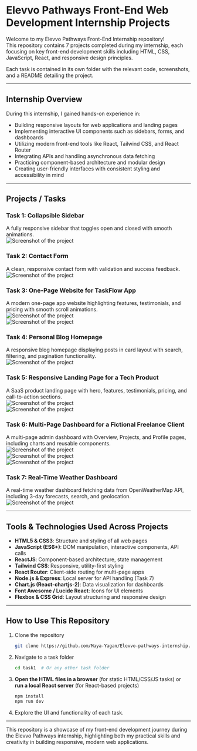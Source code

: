 # Elevvo Pathways Front-End Web Development Internship Projects

Welcome to my Elevvo Pathways Front-End Internship repository!  
This repository contains 7 projects completed during my internship, each focusing on key front-end development skills including HTML, CSS, JavaScript, React, and responsive design principles.

Each task is contained in its own folder with the relevant code, screenshots, and a README detailing the project.

---

## Internship Overview

During this internship, I gained hands-on experience in:

- Building responsive layouts for web applications and landing pages  
- Implementing interactive UI components such as sidebars, forms, and dashboards  
- Utilizing modern front-end tools like React, Tailwind CSS, and React Router  
- Integrating APIs and handling asynchronous data fetching  
- Practicing component-based architecture and modular design  
- Creating user-friendly interfaces with consistent styling and accessibility in mind  

---

## Projects / Tasks

### Task 1: Collapsible Sidebar
A fully responsive sidebar that toggles open and closed with smooth animations.  
![Screenshot of the project](task1/task1.png)  

### Task 2: Contact Form
A clean, responsive contact form with validation and success feedback.  
![Screenshot of the project](task2/task2.png)  

### Task 3: One-Page Website for TaskFlow App
A modern one-page app website highlighting features, testimonials, and pricing with smooth scroll animations.  
![Screenshot of the project](task3/pic1.png)  
![Screenshot of the project](task3/pic2.png)  

### Task 4: Personal Blog Homepage
A responsive blog homepage displaying posts in card layout with search, filtering, and pagination functionality.  
![Screenshot of the project](task4/task4.png)  

### Task 5: Responsive Landing Page for a Tech Product
A SaaS product landing page with hero, features, testimonials, pricing, and call-to-action sections.  
![Screenshot of the project](task5/pic1.png)  
![Screenshot of the project](task5/pic2.png)  

### Task 6: Multi-Page Dashboard for a Fictional Freelance Client
A multi-page admin dashboard with Overview, Projects, and Profile pages, including charts and reusable components.  
![Screenshot of the project](task6/pic1.png)  
![Screenshot of the project](task6/pic2.png)  
![Screenshot of the project](task6/pic3.png)  

### Task 7: Real-Time Weather Dashboard
A real-time weather dashboard fetching data from OpenWeatherMap API, including 3-day forecasts, search, and geolocation.  
![Screenshot of the project](task7/task7.png)  

---

## Tools & Technologies Used Across Projects

- **HTML5 & CSS3**: Structure and styling of all web pages  
- **JavaScript (ES6+)**: DOM manipulation, interactive components, API calls  
- **ReactJS**: Component-based architecture, state management  
- **Tailwind CSS**: Responsive, utility-first styling  
- **React Router**: Client-side routing for multi-page apps  
- **Node.js & Express**: Local server for API handling (Task 7)  
- **Chart.js (React-chartjs-2)**: Data visualization for dashboards  
- **Font Awesome / Lucide React**: Icons for UI elements  
- **Flexbox & CSS Grid**: Layout structuring and responsive design  

---

## How to Use This Repository

1. Clone the repository  
    ```bash
    git clone https://github.com/Maya-Yagan/Elevvo-pathways-internship.git
2. Navigate to a task folder
    ```bash
    cd task1  # Or any other task folder
3. **Open the HTML files in a browser** (for static HTML/CSS/JS tasks)
or **run a local React server** (for React-based projects)
    ```bash
    npm install
    npm run dev
4. Explore the UI and functionality of each task.

---

This repository is a showcase of my front-end development journey during the Elevvo Pathways internship, highlighting both my practical skills and creativity in building responsive, modern web applications.
